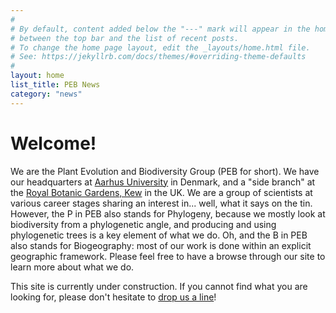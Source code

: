 ```yaml
---
#
# By default, content added below the "---" mark will appear in the home page
# between the top bar and the list of recent posts.
# To change the home page layout, edit the _layouts/home.html file.
# See: https://jekyllrb.com/docs/themes/#overriding-theme-defaults
#
layout: home
list_title: PEB News
category: "news"
---
```

# Welcome!

We are the Plant Evolution and Biodiversity Group (PEB for short). We have our headquarters at [Aarhus University](https://bios.au.dk) in Denmark, and a "side branch" at the [Royal Botanic Gardens, Kew](https://www.kew.org/science) in the UK. We are a group of scientists at various career stages sharing an interest in... well, what it says on the tin. However, the P in PEB also stands for Phylogeny, because we mostly look at biodiversity from a phylogenetic angle, and producing and using phylogenetic trees is a key element of what we do. Oh, and the B in PEB also stands for Biogeography: most of our work is done within an explicit geographic framework. Please feel free to have a browse through our site to learn more about what we do. 

This site is currently under construction. If you cannot find what you are looking for, please don't hesitate to [drop us a line](mailto:wolf.eiserhardt@bios.au.dk)! 



